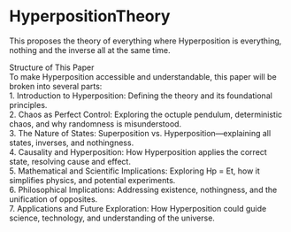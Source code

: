 # HyperpositionTheory
This proposes the theory of everything where Hyperposition is everything, nothing and the inverse all at the same time.

Structure of This Paper  
	To make Hyperposition accessible and understandable, this paper will be broken into several parts:  
		1. Introduction to Hyperposition: Defining the theory and its foundational principles.  
		2. Chaos as Perfect Control: Exploring the octuple pendulum, deterministic chaos, and why randomness is misunderstood.  
		3. The Nature of States: Superposition vs. Hyperposition—explaining all states, inverses, and nothingness.  
		4. Causality and Hyperposition: How Hyperposition applies the correct state, resolving cause and effect.  
		5. Mathematical and Scientific Implications: Exploring Hp = Et, how it simplifies physics, and potential experiments.  
		6. Philosophical Implications: Addressing existence, nothingness, and the unification of opposites.  
		7. Applications and Future Exploration: How Hyperposition could guide science, technology, and understanding of the universe.  
